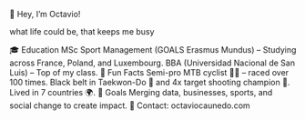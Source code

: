 👋 Hey, I’m Octavio!

what life could be, that keeps me busy

🎓 Education
MSc Sport Management (GOALS Erasmus Mundus) – Studying across France, Poland, and Luxembourg.
BBA (Universidad Nacional de San Luis) – Top of my class.
🏅 Fun Facts
Semi-pro MTB cyclist 🚴‍♂️ – raced over 100 times.
Black belt in Taekwon-Do 🥋 and 4x target shooting champion 🎯.
Lived in 7 countries 🌍.
🚀 Goals
Merging data, businesses, sports, and social change to create impact.
📧 Contact: octaviocaunedo.com


<!---
OctavioCaunedo/OctavioCaunedo is a ✨ special ✨ repository because its `README.md` (this file) appears on your GitHub profile.
You can click the Preview link to take a look at your changes.
--->
